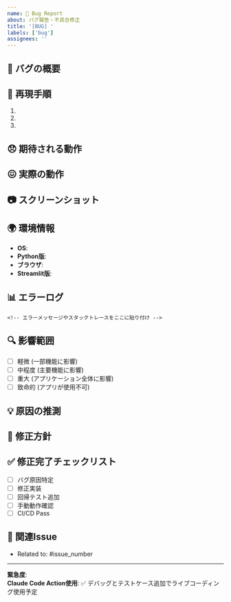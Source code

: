 ```yaml
---
name: 🐛 Bug Report  
about: バグ報告・不具合修正
title: '[BUG] '
labels: ['bug']
assignees: ''
---
```


## 🐛 バグの概要
<!-- バグの簡潔な説明 -->

## 🔄 再現手順
1. <!-- ステップ1 -->
2. <!-- ステップ2 -->
3. <!-- ステップ3 -->

## 😞 期待される動作
<!-- 本来どう動作すべきか -->

## 😖 実際の動作
<!-- 実際にどう動作しているか -->

## 📷 スクリーンショット
<!-- 可能であればスクリーンショットを添付 -->

## 🌍 環境情報
- **OS**: <!-- macOS/Windows/Linux -->
- **Python版**: <!-- 3.11.x -->
- **ブラウザ**: <!-- Chrome/Safari/Firefox -->
- **Streamlit版**: <!-- バージョン -->

## 📊 エラーログ
```
<!-- エラーメッセージやスタックトレースをここに貼り付け -->
```

## 🔍 影響範囲
- [ ] 軽微 (一部機能に影響)
- [ ] 中程度 (主要機能に影響)
- [ ] 重大 (アプリケーション全体に影響)
- [ ] 致命的 (アプリが使用不可)

## 💡 原因の推測
<!-- バグの原因として考えられること -->

## 🔧 修正方針
<!-- 修正の方向性やアプローチ -->

## ✅ 修正完了チェックリスト
- [ ] バグ原因特定
- [ ] 修正実装
- [ ] 回帰テスト追加
- [ ] 手動動作確認
- [ ] CI/CD Pass

## 🔗 関連Issue
- Related to: #issue_number

---
**緊急度**: <!-- High/Medium/Low -->  
**Claude Code Action使用**: ✅ デバッグとテストケース追加でライブコーディング使用予定
